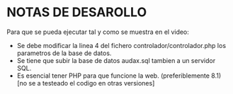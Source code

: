 # NOTAS DE DESAROLLO
Para que se pueda ejecutar tal y como se muestra en el video:
* Se debe modificar la linea 4 del fichero controlador/controlador.php los parametros de la base de datos.
* Se tiene que subir la base de datos audax.sql tambien a un servidor SQL.
* Es esencial tener PHP para que funcione la web. (preferiblemente 8.1) [no se a testeado el codigo en otras versiones]
